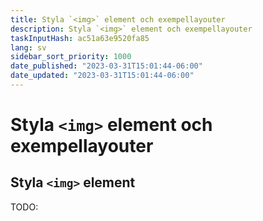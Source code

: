 ```yaml
---
title: Styla `<img>` element och exempellayouter
description: Styla `<img>` element och exempellayouter
taskInputHash: ac51a63e9520fa85
lang: sv
sidebar_sort_priority: 1000
date_published: "2023-03-31T15:01:44-06:00"
date_updated: "2023-03-31T15:01:44-06:00"
---
```

# Styla `<img>` element och exempellayouter

## Styla `<img>` element

TODO:
